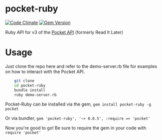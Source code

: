 pocket-ruby
===========

[![Code Climate](https://codeclimate.com/github/turadg/pocket-ruby.png)](https://codeclimate.com/github/turadg/pocket-ruby) [![Gem Version](https://badge.fury.io/rb/pocket-ruby.png)](http://badge.fury.io/rb/pocket-ruby)

Ruby API for v3 of the [Pocket API](http://getpocket.com/developer/docs/overview) (formerly Read It Later) 

# Usage

Just clone the repo here and refer to the demo-server.rb file for examples on how to interact with the Pocket API. 

```sh
	git clone
	cd pocket-ruby
	bundle install
	ruby demo-server.rb
```

Pocket-Ruby can be installed via the gem, ```gem install pocket-ruby -g pocket```

Or via bundler, ```gem 'pocket-ruby', '~> 0.0.5', :require => 'pocket'```

Now you're good to go! Be sure to require the gem in your code with ```require 'pocket'```
